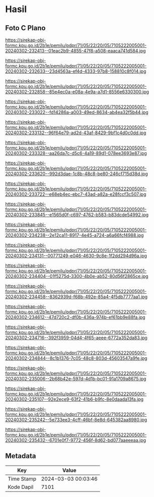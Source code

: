 # Hasil

## Foto C Plano

https://sirekap-obj-formc.kpu.go.id/2b1e/pemilu/pdpr/71/05/22/20/05/7105222005001-20240302-232413--01eac2b9-4855-47f8-a508-eaaca741d584.jpg

https://sirekap-obj-formc.kpu.go.id/2b1e/pemilu/pdpr/71/05/22/20/05/7105222005001-20240302-232633--23d4563a-ef4d-4333-97b8-158810c8f014.jpg

https://sirekap-obj-formc.kpu.go.id/2b1e/pemilu/pdpr/71/05/22/20/05/7105222005001-20240302-232858--85e4ec0a-e08a-4e9a-a7d1-8556e6330300.jpg

https://sirekap-obj-formc.kpu.go.id/2b1e/pemilu/pdpr/71/05/22/20/05/7105222005001-20240302-233022--fd14286a-a003-49ed-8634-ab4ea32f5b44.jpg

https://sirekap-obj-formc.kpu.go.id/2b1e/pemilu/pdpr/71/05/22/20/05/7105222005001-20240302-233132--96f64e79-ad2d-43af-8429-9bf1c4d0c0dd.jpg

https://sirekap-obj-formc.kpu.go.id/2b1e/pemilu/pdpr/71/05/22/20/05/7105222005001-20240302-233328--aa26da7c-d5c6-4a19-89d1-078ee3693e87.jpg

https://sirekap-obj-formc.kpu.go.id/2b1e/pemilu/pdpr/71/05/22/20/05/7105222005001-20240302-233620--992d3dae-1c8b-48c8-be80-246cf715d38d.jpg

https://sirekap-obj-formc.kpu.go.id/2b1e/pemilu/pdpr/71/05/22/20/05/7105222005001-20240302-233722--e68eb4ec-ebc7-43ad-a82a-e28fccf3c507.jpg

https://sirekap-obj-formc.kpu.go.id/2b1e/pemilu/pdpr/71/05/22/20/05/7105222005001-20240302-233845--e1565d0f-c697-4762-b583-b83dcde54992.jpg

https://sirekap-obj-formc.kpu.go.id/2b1e/pemilu/pdpr/71/05/22/20/05/7105222005001-20240302-234238--2e12ca11-8917-4e45-a724-a6a66fcf4988.jpg

https://sirekap-obj-formc.kpu.go.id/2b1e/pemilu/pdpr/71/05/22/20/05/7105222005001-20240302-234131--00771249-e046-4630-9c8e-1f2dd294d96a.jpg

https://sirekap-obj-formc.kpu.go.id/2b1e/pemilu/pdpr/71/05/22/20/05/7105222005001-20240302-234404--01f5275d-3300-4b0e-ab52-80d56f2865ce.jpg

https://sirekap-obj-formc.kpu.go.id/2b1e/pemilu/pdpr/71/05/22/20/05/7105222005001-20240302-234458--8362939d-f68b-492e-85a4-4f5db7777aa1.jpg

https://sirekap-obj-formc.kpu.go.id/2b1e/pemilu/pdpr/71/05/22/20/05/7105222005001-20240302-234612--47d720c2-df0b-436a-974b-ef61bb9e88fa.jpg

https://sirekap-obj-formc.kpu.go.id/2b1e/pemilu/pdpr/71/05/22/20/05/7105222005001-20240302-234716--392f3959-04d4-4f65-aeee-6772a352da83.jpg

https://sirekap-obj-formc.kpu.go.id/2b1e/pemilu/pdpr/71/05/22/20/05/7105222005001-20240302-234844--8c1b1376-7c05-48c8-803d-45603547a9fe.jpg

https://sirekap-obj-formc.kpu.go.id/2b1e/pemilu/pdpr/71/05/22/20/05/7105222005001-20240302-235006--2b68b42e-597d-4d1b-bc01-91a1709a8675.jpg

https://sirekap-obj-formc.kpu.go.id/2b1e/pemilu/pdpr/71/05/22/20/05/7105222005001-20240302-235107--92e2ece9-63f2-41b6-b9fc-8e0daada13fa.jpg

https://sirekap-obj-formc.kpu.go.id/2b1e/pemilu/pdpr/71/05/22/20/05/7105222005001-20240302-235242--5e733ee3-4cff-46bf-8e8d-645382aa8980.jpg

https://sirekap-obj-formc.kpu.go.id/2b1e/pemilu/pdpr/71/05/22/20/05/7105222005001-20240302-235432--6701e0f7-9772-456f-8d62-bd077aaeeeaa.jpg


## Metadata

| Key        | Value               |
| ---------- | ------------------- |
| Time Stamp | 2024-03-03 00:03:46 |
| Kode Dapil | 7101                |



